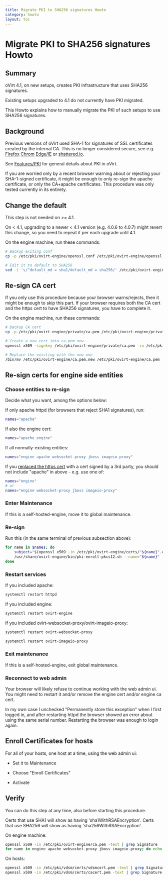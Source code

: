 ```yaml
---
title: Migrate PKI to SHA256 signatures Howto
category: howto
layout: toc
---
```


# Migrate PKI to SHA256 signatures Howto

## Summary

oVirt 4.1, on new setups, creates PKI infrastructure that uses SHA256 signatures.

Existing setups upgraded to 4.1 do not currently have PKI migrated.

This Howto explains how to manually migrate the PKI of such setups
to use SHA256 signatures.

## Background

Previous versions of oVirt used SHA-1 for signatures of SSL certificates
created by the internal CA. This is no longer considered secure, see e.g.
[Firefox](https://blog.mozilla.org/security/2016/10/18/phasing-out-sha-1-on-the-public-web/)
[Chrom](https://security.googleblog.com/2016/11/sha-1-certificates-in-chrome.html)
[Edge/IE](https://blogs.windows.com/msedgedev/2016/11/18/countdown-to-sha-1-deprecation/)
or [shattered.io](https://shattered.io/).

See [Features/PKI](/develop/release-management/features/infra/pki/) for general
details about PKI in oVirt.

If you are worried only by a recent browser warning about or rejecting your
SHA-1-signed certificate, it might be enough to only re-sign the apache certificate,
or only the CA+apache certificates. This procedure was only tested currently in
its entirety.

## Change the default

This step is not needed on >= 4.1.

On < 4.1, upgrading to a newer < 4.1 version (e.g. 4.0.6 to 4.0.7) might revert
this change, so you need to repeat it per each upgrade until 4.1.

On the engine machine, run these commands:

```sh
# Backup exiting conf
cp -p /etc/pki/ovirt-engine/openssl.conf /etc/pki/ovirt-engine/openssl.conf."$(date +"%Y%m%d%H%M%S")"

# Edit it to default to SHA256
sed -i 's/^default_md = sha1/default_md = sha256/' /etc/pki/ovirt-engine/openssl.conf
```

## Re-sign CA cert

If you only use this procedure because your browser warns/rejects, then it
might be enough to skip this part. If your browser requires both the CA cert
and the https cert to have SHA256 signatures, you have to complete it.

On the engine machine, run these commands:

```sh
# Backup CA cert
cp -p /etc/pki/ovirt-engine/private/ca.pem /etc/pki/ovirt-engine/private/ca.pem."$(date +"%Y%m%d%H%M%S")"

# Create a new cert into ca.pem.new
openssl x509 -signkey /etc/pki/ovirt-engine/private/ca.pem -in /etc/pki/ovirt-engine/ca.pem -out /etc/pki/ovirt-engine/ca.pem.new -days 3650 -sha256

# Replace the existing with the new one
/bin/mv /etc/pki/ovirt-engine/ca.pem.new /etc/pki/ovirt-engine/ca.pem
```

## Re-sign certs for engine side entities

### Choose entities to re-sign

Decide what you want, among the options below:

If only apache httpd (for browsers that reject SHA1 signatures), run:

```sh
names="apache"
```

If also the engine cert:

```sh
names="apache engine"
```

If all normally-existing entities:

```sh
names="engine apache websocket-proxy jboss imageio-proxy"
```

If you [replaced the https cert](/documentation/admin-guide/appe-oVirt_and_SSL/#replacing-the-ovirt-engine-ssl-certificate)
with a cert signed by a 3rd party, you should not include "apache" in above - e.g.
use one of:

```sh
names="engine"
# or
names="engine websocket-proxy jboss imageio-proxy"
```

### Enter Maintenance

If this is a self-hosted-engine, move it to global maintenance.

### Re-sign

Run this (in the same terminal of previous subsection above):

```sh
for name in $names; do
	subject="$(openssl x509 -in /etc/pki/ovirt-engine/certs/"${name}".cer -noout -subject | sed 's;subject= \(.*\);\1;')"
	/usr/share/ovirt-engine/bin/pki-enroll-pkcs12.sh --name="${name}" --password=mypass --subject="${subject}" --keep-key
done
```

### Restart services

If you included apache:

```sh
systemctl restart httpd
```

If you included engine:

```sh
systemctl restart ovirt-engine
```

If you included ovirt-websocket-proxy/ovirt-imageio-proxy:

```sh
systemctl restart ovirt-websocket-proxy

systemctl restart ovirt-imageio-proxy
```

### Exit maintenance

If this is a self-hosted-engine, exit global maintenance.

### Reconnect to web admin

Your browser will likely refuse to continue working with the web admin ui.
You might need to restart it and/or remove the engine cert and/or engine ca cert.

In my own case I unchecked "Permanently store this exception" when I first
logged in, and after restarting httpd the browser showed an error about using
the same serial number. Restarting the browser was enough to login again.

## Enroll Certificates for hosts

For all of your hosts, one host at a time, using the web admin ui:

* Set it to Maintenance

* Choose "Enroll Certificates"

* Activate

## Verify

You can do this step at any time, also before starting this procedure.

Certs that use SHA1 will show as having 'sha1WithRSAEncryption'.
Certs that use SHA256 will show as having 'sha256WithRSAEncryption'.

On engine machine:

```sh
openssl x509 -in /etc/pki/ovirt-engine/ca.pem -text | grep Signature
for name in engine apache websocket-proxy jboss imageio-proxy; do echo $name:; openssl x509 -in /etc/pki/ovirt-engine/certs/"${name}".cer -text | grep Signature; done
```

On hosts:

```sh
openssl x509 -in /etc/pki/vdsm/certs/vdsmcert.pem -text | grep Signature
openssl x509 -in /etc/pki/vdsm/certs/cacert.pem -text | grep Signature
```

